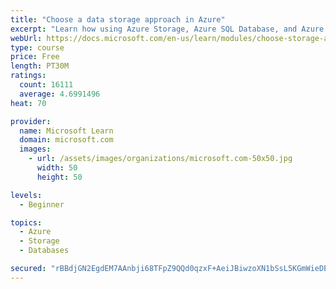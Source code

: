 ```yaml
---
title: "Choose a data storage approach in Azure"
excerpt: "Learn how using Azure Storage, Azure SQL Database, and Azure Cosmos DB - or a combination of them - for your business scenario is the best way to get the most performant solution."
webUrl: https://docs.microsoft.com/en-us/learn/modules/choose-storage-approach-in-azure/
type: course
price: Free
length: PT30M
ratings:
  count: 16111
  average: 4.6991496
heat: 70

provider:
  name: Microsoft Learn
  domain: microsoft.com
  images:
    - url: /assets/images/organizations/microsoft.com-50x50.jpg
      width: 50
      height: 50

levels:
  - Beginner

topics:
  - Azure
  - Storage
  - Databases

secured: "rBBdjGN2EgdEM7AAnbji68TFpZ9QQd0qzxF+AeiJBiwzoXN1bSsL5KGmWieDEGxcN5Isw/Stx7sPKQNT4MXhFDG39Va1EI4c98IB3Kq365hNaqi13Ye4LbYjP693P7V8XXQ6c/YR6m9IWqzou6aPx48MxLsyvZkdiNdXKEzDVLyjbbLdN7H/bLX/+NhPeOnJpoF79/cSxOe+VIKGKrFOroPEczfzw4WF2dQwBoOW9rIXLYinuKBOAp4dtud3EMEWg59l/80m4EBAGIWl6Td+M7Xa3/7Gh8Cr+y1I67YprobMk/RgjWUxSCF/7ZuzhsAObvN4Vsgc5rFQYjZUaP8JJa6p4AzgjkD+gEkhC+Xbev5Q4zlwed7ZPxGU6eR6pnMIY4nSZi7YKs4wzQ7bMy+G0mVHPL7wvI+lq9DZO96ke2drjI4Tz7v2z2KlzXnm+fus;PZAedNdwMe3Ev/FIE27wkA=="
---
```


